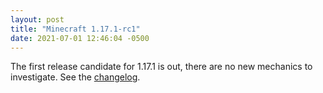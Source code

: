 ```yaml
---
layout: post
title: "Minecraft 1.17.1-rc1"
date: 2021-07-01 12:46:04 -0500
---
```


The first release candidate for 1.17.1 is out, there are no new mechanics to investigate. See the [changelog](https://www.minecraft.net/en-us/article/minecraft-1-17-1-release-candidate-1).


